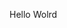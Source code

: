 Hello Wolrd

































































































































































































































































































































































































































































































